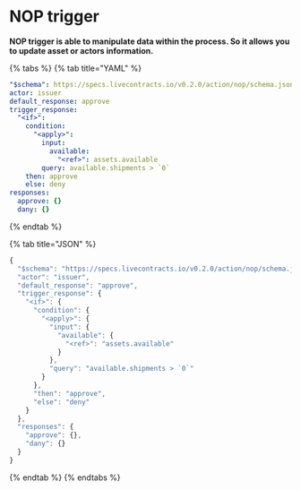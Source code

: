 # NOP trigger

**NOP trigger is able to manipulate data within the process. So it allows you to update asset or actors information.**

{% tabs %}
{% tab title="YAML" %}
```yaml
"$schema": https://specs.livecontracts.io/v0.2.0/action/nop/schema.json#
actor: issuer
default_response: approve
trigger_response:
  "<if>":
    condition:
      "<apply>":
        input:
          available:
            "<ref>": assets.available
        query: available.shipments > `0`
    then: approve
    else: deny
responses:
  approve: {}
  dany: {}
```
{% endtab %}

{% tab title="JSON" %}
```javascript
{
  "$schema": "https://specs.livecontracts.io/v0.2.0/action/nop/schema.json#",
  "actor": "issuer",
  "default_response": "approve",
  "trigger_response": {
    "<if>": {
      "condition": {
        "<apply>": {
          "input": {
            "available": {
              "<ref>": "assets.available"
            }
          },
          "query": "available.shipments > `0`"
        }
      },
      "then": "approve",
      "else": "deny"
    }
  },
  "responses": {
    "approve": {},
    "dany": {}
  }
}
```
{% endtab %}
{% endtabs %}

